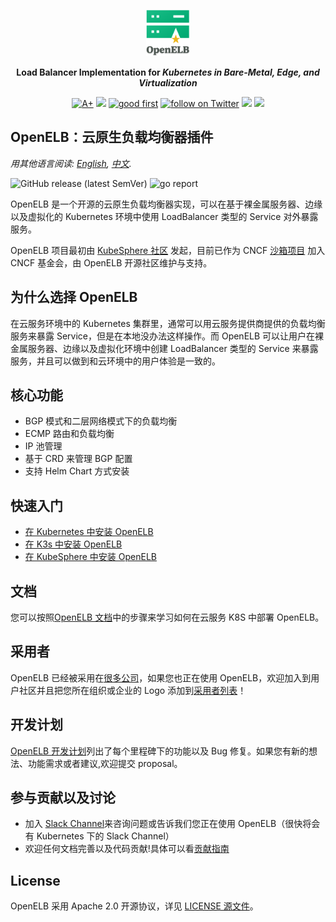 <p align="center">
<a href="https://openelb.github.io/"><img src="doc/logo/openelb-vertical.svg" alt="banner" width="70px"></a>
</p>

<p align="center">
<b>Load Balancer Implementation for <i>Kubernetes in Bare-Metal, Edge, and Virtualization</i></b>
</p>

<p align=center>
<a href="https://goreportcard.com/report/github.com/openelb/openelb"><img src="https://goreportcard.com/badge/github.com/openelb/openelb" alt="A+"></a>
<a href="https://hub.docker.com/r/kubesphere/openelb"><img src="https://img.shields.io/docker/pulls/kubesphere/openelb"></a>
<a href="https://github.com/openelb/openelb/issues?q=is%3Aissue+is%3Aopen+label%3A%22good+first+issue%22"><img src="https://img.shields.io/github/issues/openelb/openelb/good%20first%20issue.svg" alt="good first"></a>
<a href="https://twitter.com/intent/follow?screen_name=KubeSphere"><img src="https://img.shields.io/twitter/follow/KubeSphere?style=social" alt="follow on Twitter"></a>
<a href="https://join.slack.com/t/kubesphere/shared_invite/enQtNTE3MDIxNzUxNzQ0LTZkNTdkYWNiYTVkMTM5ZThhODY1MjAyZmVlYWEwZmQ3ODQ1NmM1MGVkNWEzZTRhNzk0MzM5MmY4NDc3ZWVhMjE"><img src="https://img.shields.io/badge/Slack-600%2B-blueviolet?logo=slack&amp;logoColor=white"></a>
<a href="https://www.youtube.com/channel/UCyTdUQUYjf7XLjxECx63Hpw"><img src="https://img.shields.io/youtube/channel/subscribers/UCyTdUQUYjf7XLjxECx63Hpw?style=social"></a>
</p>

## OpenELB：云原生负载均衡器插件

_用其他语言阅读: [English](README.md), [中文](README_zh.md)._

![GitHub release (latest SemVer)](https://img.shields.io/github/v/release/kubesphere/openelb) ![go report](https://goreportcard.com/badge/github.com/kubesphere/openelb)

OpenELB 是一个开源的云原生负载均衡器实现，可以在基于裸金属服务器、边缘以及虚拟化的 Kubernetes 环境中使用 LoadBalancer 类型的 Service 对外暴露服务。

OpenELB 项目最初由 [KubeSphere 社区](https://kubesphere.io) 发起，目前已作为 CNCF [沙箱项目](https://www.cncf.io/sandbox-projects/) 加入 CNCF 基金会，由 OpenELB 开源社区维护与支持。

## 为什么选择 OpenELB

在云服务环境中的 Kubernetes 集群里，通常可以用云服务提供商提供的负载均衡服务来暴露 Service，但是在本地没办法这样操作。而 OpenELB 可以让用户在裸金属服务器、边缘以及虚拟化环境中创建 LoadBalancer 类型的 Service 来暴露服务，并且可以做到和云环境中的用户体验是一致的。

## 核心功能

- BGP 模式和二层网络模式下的负载均衡
- ECMP 路由和负载均衡
- IP 池管理
- 基于 CRD 来管理 BGP 配置
- 支持 Helm Chart 方式安装

## 快速入门

- [在 Kubernetes 中安装 OpenELB](https://openelb.github.io/docs/getting-started/installation/install-openelb-on-kubernetes/)
- [在 K3s 中安装 OpenELB](https://openelb.github.io/docs/getting-started/installation/install-openelb-on-k3s/)
- [在 KubeSphere 中安装 OpenELB](https://openelb.github.io/docs/getting-started/installation/install-openelb-on-kubesphere/)

## 文档

您可以按照[OpenELB 文档](https://openelb.github.io/docs/)中的步骤来学习如何在云服务 K8S 中部署 OpenELB。

## 采用者

OpenELB 已经被采用在[很多公司](./ADOPTERS.md)，如果您也正在使用 OpenELB，欢迎加入到用户社区并且把您所在组织或企业的 Logo 添加到[采用者列表](./ADOPTERS.md)！

## 开发计划

[OpenELB 开发计划](doc/roadmap.md)列出了每个里程碑下的功能以及 Bug 修复。如果您有新的想法、功能需求或者建议,欢迎提交 proposal。

## 参与贡献以及讨论

- 加入 [Slack Channel](https://kubesphere.slack.com/join/shared_invite/enQtNTE3MDIxNzUxNzQ0LTZkNTdkYWNiYTVkMTM5ZThhODY1MjAyZmVlYWEwZmQ3ODQ1NmM1MGVkNWEzZTRhNzk0MzM5MmY4NDc3ZWVhMjE#/)来咨询问题或告诉我们您正在使用 OpenELB（很快将会有 Kubernetes 下的 Slack Channel）
- 欢迎任何文档完善以及代码贡献!具体可以看[贡献指南](https://openelb.github.io/docs/building-and-contributing/)

## License

OpenELB 采用 Apache 2.0 开源协议，详见 [LICENSE 源文件](./LICENSE)。
